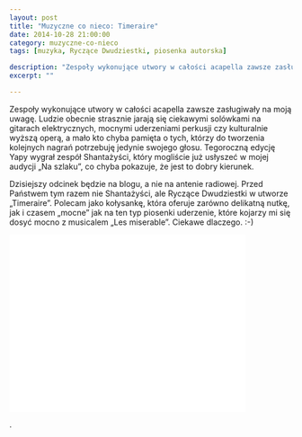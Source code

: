 ```yaml
---
layout: post
title: "Muzyczne co nieco: Timeraire"
date: 2014-10-28 21:00:00
category: muzyczne-co-nieco
tags: [muzyka, Ryczące Dwudziestki, piosenka autorska]

description: "Zespoły wykonujące utwory w całości acapella zawsze zasługiwały na moją uwagę. Ludzie obecnie strasznie jarają się ciekawymi solówkami na gitarach elektrycznych, mocnymi uderzeniami perkusji czy kulturalnie wyższą operą, a mało kto chyba pamięta o tych, którzy do tworzenia kolejnych nagrań potrzebuję jedynie swojego głosu. Tegoroczną edycję Yapy wygrał zespół Shantażyści, który mogliście już usłyszeć w mojej audycji „Na szlaku”, co chyba pokazuje, że jest to dobry kierunek."
excerpt: ""

---
```


Zespoły wykonujące utwory w całości acapella zawsze zasługiwały na moją uwagę. Ludzie obecnie strasznie jarają się ciekawymi solówkami na gitarach elektrycznych, mocnymi uderzeniami perkusji czy kulturalnie wyższą operą, a mało kto chyba pamięta o tych, którzy do tworzenia kolejnych nagrań potrzebuję jedynie swojego głosu. Tegoroczną edycję Yapy wygrał zespół Shantażyści, który mogliście już usłyszeć w mojej audycji „Na szlaku”, co chyba pokazuje, że jest to dobry kierunek.

Dzisiejszy odcinek będzie na blogu, a nie na antenie radiowej. Przed Państwem tym razem nie Shantażyści, ale Ryczące Dwudziestki w utworze „Timeraire”. Polecam jako kołysankę, która oferuje zarówno delikatną nutkę, jak i czasem „mocne” jak na ten typ piosenki uderzenie, które kojarzy mi się dosyć mocno z musicalem „Les miserable”. Ciekawe dlaczego. :-)

<iframe width="420" height="315" src="//www.youtube.com/embed/Pe_-VLAi6jQ" frameborder="0" allowfullscreen="allowfullscreen"> </iframe>

.

